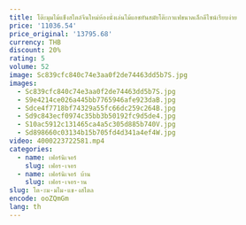 ```yaml
---
title: โต๊ะมุมไม้แข็งสไตล์จีนใหม่ห้องนั่งเล่นไม้แอชทันสมัยโต๊ะกาแฟขนาดเล็กดีไซน์เรียบง่าย
price: '11036.54'
price_original: '13795.68'
currency: THB
discount: 20%
rating: 5
volume: 52
image: Sc839cfc840c74e3aa0f2de74463dd5b7S.jpg
images:
  - Sc839cfc840c74e3aa0f2de74463dd5b7S.jpg
  - S9e4214ce026a445bb7765946afe923daB.jpg
  - Sdce4f7718bf74329a55fc66dc259c264B.jpg
  - Sd9c843ecf0974c35bb3b50192fc9d5de4.jpg
  - S10ac5912c131465ca4a5c305d885b740V.jpg
  - Sd898660c03134b15b705fd4d341a4ef4W.jpg
video: 4000223722581.mp4
categories:
  - name: เฟอร์นิเจอร์
    slug: เฟอร-เจอร
  - name: เฟอร์นิเจอร์ บ้าน
    slug: เฟอร-เจอร-าน
slug: โต-ะม-มไม-แข-งสไตล
encode: ooZQmGm
lang: th
---
```

  